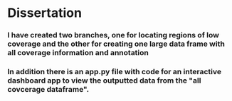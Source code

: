 # Dissertation
### I have created two branches, one for locating regions of low coverage and the other for creating one large data frame with all coverage information and annotation

### In addition there is an app.py file with code for an interactive dashboard app to view the outputted data from the "all covcerage dataframe".
